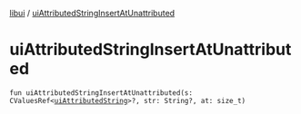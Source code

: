 [libui](README.md) / [uiAttributedStringInsertAtUnattributed](ui-attributed-string-insert-at-unattributed.md)

# uiAttributedStringInsertAtUnattributed

`fun uiAttributedStringInsertAtUnattributed(s: CValuesRef<`[`uiAttributedString`](ui-attributed-string.md)`>?, str: String?, at: size_t)`
